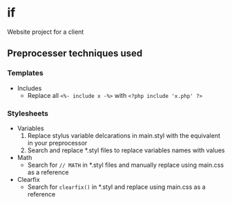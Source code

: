 # if
Website project for a client

## Preprocesser techniques used

### Templates

* Includes
  * Replace all `<%- include x -%>` with `<?php include 'x.php' ?>`

### Stylesheets

* Variables
  1. Replace stylus variable delcarations in main.styl with the equivalent in your preprocessor
  2. Search and replace *.styl files to replace variables names with values
* Math
  * Search for `// MATH` in *.styl files and manually replace using main.css as a reference
* Clearfix
  * Search for `clearfix()` in *.styl and replace using main.css as a reference